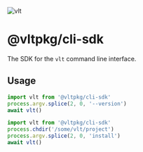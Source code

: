 ![vlt](https://github.com/user-attachments/assets/345949ff-7150-4b97-856d-c7e42c2a4db5)

# @vltpkg/cli-sdk

The SDK for the `vlt` command line interface.

## Usage

```ts
import vlt from '@vltpkg/cli-sdk'
process.argv.splice(2, 0, '--version')
await vlt()
```

```ts
import vlt from '@vltpkg/cli-sdk'
process.chdir('/some/vlt/project')
process.argv.splice(2, 0, 'install')
await vlt()
```
